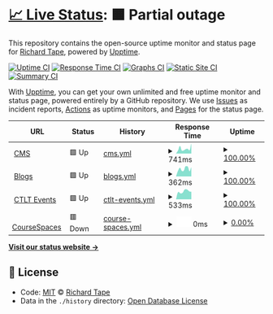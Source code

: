 # [📈 Live Status](https://richardtape.github.io/ubcupptime): <!--live status--> **🟧 Partial outage**

This repository contains the open-source uptime monitor and status page for [Richard Tape](https://richardtape.com/), powered by [Upptime](https://github.com/upptime/upptime).

[![Uptime CI](https://github.com/koj-co/upptime/workflows/Uptime%20CI/badge.svg)](https://github.com/koj-co/upptime/actions?query=workflow%3A%22Uptime+CI%22)
[![Response Time CI](https://github.com/koj-co/upptime/workflows/Response%20Time%20CI/badge.svg)](https://github.com/koj-co/upptime/actions?query=workflow%3A%22Response+Time+CI%22)
[![Graphs CI](https://github.com/koj-co/upptime/workflows/Graphs%20CI/badge.svg)](https://github.com/koj-co/upptime/actions?query=workflow%3A%22Graphs+CI%22)
[![Static Site CI](https://github.com/koj-co/upptime/workflows/Static%20Site%20CI/badge.svg)](https://github.com/koj-co/upptime/actions?query=workflow%3A%22Static+Site+CI%22)
[![Summary CI](https://github.com/koj-co/upptime/workflows/Summary%20CI/badge.svg)](https://github.com/koj-co/upptime/actions?query=workflow%3A%22Summary+CI%22)

With [Upptime](https://upptime.js.org), you can get your own unlimited and free uptime monitor and status page, powered entirely by a GitHub repository. We use [Issues](https://github.com/richardtape/ubcupptime/issues) as incident reports, [Actions](https://github.com/richardtape/ubcupptime/actions) as uptime monitors, and [Pages](https://richardtape.github.io/ubcupptime) for the status page.

<!--start: status pages-->
<!-- This summary is generated by Upptime (https://github.com/upptime/upptime) -->
<!-- Do not edit this manually, your changes will be overwritten -->
<!-- prettier-ignore -->
| URL | Status | History | Response Time | Uptime |
| --- | ------ | ------- | ------------- | ------ |
| <img alt="" src="https://icons.duckduckgo.com/ip3/cms.ubc.ca.ico" height="13"> [CMS](https://cms.ubc.ca) | 🟩 Up | [cms.yml](https://github.com/richardtape/ubcupptime/commits/HEAD/history/cms.yml) | <details><summary><img alt="Response time graph" src="./graphs/cms/response-time-week.png" height="20"> 741ms</summary><br><a href="https://richardtape.github.io/ubcupptime/history/cms"><img alt="Response time 902" src="https://img.shields.io/endpoint?url=https%3A%2F%2Fraw.githubusercontent.com%2Frichardtape%2Fubcupptime%2FHEAD%2Fapi%2Fcms%2Fresponse-time.json"></a><br><a href="https://richardtape.github.io/ubcupptime/history/cms"><img alt="24-hour response time 1553" src="https://img.shields.io/endpoint?url=https%3A%2F%2Fraw.githubusercontent.com%2Frichardtape%2Fubcupptime%2FHEAD%2Fapi%2Fcms%2Fresponse-time-day.json"></a><br><a href="https://richardtape.github.io/ubcupptime/history/cms"><img alt="7-day response time 741" src="https://img.shields.io/endpoint?url=https%3A%2F%2Fraw.githubusercontent.com%2Frichardtape%2Fubcupptime%2FHEAD%2Fapi%2Fcms%2Fresponse-time-week.json"></a><br><a href="https://richardtape.github.io/ubcupptime/history/cms"><img alt="30-day response time 864" src="https://img.shields.io/endpoint?url=https%3A%2F%2Fraw.githubusercontent.com%2Frichardtape%2Fubcupptime%2FHEAD%2Fapi%2Fcms%2Fresponse-time-month.json"></a><br><a href="https://richardtape.github.io/ubcupptime/history/cms"><img alt="1-year response time 916" src="https://img.shields.io/endpoint?url=https%3A%2F%2Fraw.githubusercontent.com%2Frichardtape%2Fubcupptime%2FHEAD%2Fapi%2Fcms%2Fresponse-time-year.json"></a></details> | <details><summary><a href="https://richardtape.github.io/ubcupptime/history/cms">100.00%</a></summary><a href="https://richardtape.github.io/ubcupptime/history/cms"><img alt="All-time uptime 99.96%" src="https://img.shields.io/endpoint?url=https%3A%2F%2Fraw.githubusercontent.com%2Frichardtape%2Fubcupptime%2FHEAD%2Fapi%2Fcms%2Fuptime.json"></a><br><a href="https://richardtape.github.io/ubcupptime/history/cms"><img alt="24-hour uptime 100.00%" src="https://img.shields.io/endpoint?url=https%3A%2F%2Fraw.githubusercontent.com%2Frichardtape%2Fubcupptime%2FHEAD%2Fapi%2Fcms%2Fuptime-day.json"></a><br><a href="https://richardtape.github.io/ubcupptime/history/cms"><img alt="7-day uptime 100.00%" src="https://img.shields.io/endpoint?url=https%3A%2F%2Fraw.githubusercontent.com%2Frichardtape%2Fubcupptime%2FHEAD%2Fapi%2Fcms%2Fuptime-week.json"></a><br><a href="https://richardtape.github.io/ubcupptime/history/cms"><img alt="30-day uptime 100.00%" src="https://img.shields.io/endpoint?url=https%3A%2F%2Fraw.githubusercontent.com%2Frichardtape%2Fubcupptime%2FHEAD%2Fapi%2Fcms%2Fuptime-month.json"></a><br><a href="https://richardtape.github.io/ubcupptime/history/cms"><img alt="1-year uptime 99.97%" src="https://img.shields.io/endpoint?url=https%3A%2F%2Fraw.githubusercontent.com%2Frichardtape%2Fubcupptime%2FHEAD%2Fapi%2Fcms%2Fuptime-year.json"></a></details>
| <img alt="" src="https://icons.duckduckgo.com/ip3/blogs.ubc.ca.ico" height="13"> [Blogs](https://blogs.ubc.ca) | 🟩 Up | [blogs.yml](https://github.com/richardtape/ubcupptime/commits/HEAD/history/blogs.yml) | <details><summary><img alt="Response time graph" src="./graphs/blogs/response-time-week.png" height="20"> 362ms</summary><br><a href="https://richardtape.github.io/ubcupptime/history/blogs"><img alt="Response time 526" src="https://img.shields.io/endpoint?url=https%3A%2F%2Fraw.githubusercontent.com%2Frichardtape%2Fubcupptime%2FHEAD%2Fapi%2Fblogs%2Fresponse-time.json"></a><br><a href="https://richardtape.github.io/ubcupptime/history/blogs"><img alt="24-hour response time 444" src="https://img.shields.io/endpoint?url=https%3A%2F%2Fraw.githubusercontent.com%2Frichardtape%2Fubcupptime%2FHEAD%2Fapi%2Fblogs%2Fresponse-time-day.json"></a><br><a href="https://richardtape.github.io/ubcupptime/history/blogs"><img alt="7-day response time 362" src="https://img.shields.io/endpoint?url=https%3A%2F%2Fraw.githubusercontent.com%2Frichardtape%2Fubcupptime%2FHEAD%2Fapi%2Fblogs%2Fresponse-time-week.json"></a><br><a href="https://richardtape.github.io/ubcupptime/history/blogs"><img alt="30-day response time 401" src="https://img.shields.io/endpoint?url=https%3A%2F%2Fraw.githubusercontent.com%2Frichardtape%2Fubcupptime%2FHEAD%2Fapi%2Fblogs%2Fresponse-time-month.json"></a><br><a href="https://richardtape.github.io/ubcupptime/history/blogs"><img alt="1-year response time 445" src="https://img.shields.io/endpoint?url=https%3A%2F%2Fraw.githubusercontent.com%2Frichardtape%2Fubcupptime%2FHEAD%2Fapi%2Fblogs%2Fresponse-time-year.json"></a></details> | <details><summary><a href="https://richardtape.github.io/ubcupptime/history/blogs">100.00%</a></summary><a href="https://richardtape.github.io/ubcupptime/history/blogs"><img alt="All-time uptime 99.93%" src="https://img.shields.io/endpoint?url=https%3A%2F%2Fraw.githubusercontent.com%2Frichardtape%2Fubcupptime%2FHEAD%2Fapi%2Fblogs%2Fuptime.json"></a><br><a href="https://richardtape.github.io/ubcupptime/history/blogs"><img alt="24-hour uptime 100.00%" src="https://img.shields.io/endpoint?url=https%3A%2F%2Fraw.githubusercontent.com%2Frichardtape%2Fubcupptime%2FHEAD%2Fapi%2Fblogs%2Fuptime-day.json"></a><br><a href="https://richardtape.github.io/ubcupptime/history/blogs"><img alt="7-day uptime 100.00%" src="https://img.shields.io/endpoint?url=https%3A%2F%2Fraw.githubusercontent.com%2Frichardtape%2Fubcupptime%2FHEAD%2Fapi%2Fblogs%2Fuptime-week.json"></a><br><a href="https://richardtape.github.io/ubcupptime/history/blogs"><img alt="30-day uptime 100.00%" src="https://img.shields.io/endpoint?url=https%3A%2F%2Fraw.githubusercontent.com%2Frichardtape%2Fubcupptime%2FHEAD%2Fapi%2Fblogs%2Fuptime-month.json"></a><br><a href="https://richardtape.github.io/ubcupptime/history/blogs"><img alt="1-year uptime 100.00%" src="https://img.shields.io/endpoint?url=https%3A%2F%2Fraw.githubusercontent.com%2Frichardtape%2Fubcupptime%2FHEAD%2Fapi%2Fblogs%2Fuptime-year.json"></a></details>
| <img alt="" src="https://icons.duckduckgo.com/ip3/events.ctlt.ubc.ca.ico" height="13"> [CTLT Events](https://events.ctlt.ubc.ca) | 🟩 Up | [ctlt-events.yml](https://github.com/richardtape/ubcupptime/commits/HEAD/history/ctlt-events.yml) | <details><summary><img alt="Response time graph" src="./graphs/ctlt-events/response-time-week.png" height="20"> 533ms</summary><br><a href="https://richardtape.github.io/ubcupptime/history/ctlt-events"><img alt="Response time 840" src="https://img.shields.io/endpoint?url=https%3A%2F%2Fraw.githubusercontent.com%2Frichardtape%2Fubcupptime%2FHEAD%2Fapi%2Fctlt-events%2Fresponse-time.json"></a><br><a href="https://richardtape.github.io/ubcupptime/history/ctlt-events"><img alt="24-hour response time 511" src="https://img.shields.io/endpoint?url=https%3A%2F%2Fraw.githubusercontent.com%2Frichardtape%2Fubcupptime%2FHEAD%2Fapi%2Fctlt-events%2Fresponse-time-day.json"></a><br><a href="https://richardtape.github.io/ubcupptime/history/ctlt-events"><img alt="7-day response time 533" src="https://img.shields.io/endpoint?url=https%3A%2F%2Fraw.githubusercontent.com%2Frichardtape%2Fubcupptime%2FHEAD%2Fapi%2Fctlt-events%2Fresponse-time-week.json"></a><br><a href="https://richardtape.github.io/ubcupptime/history/ctlt-events"><img alt="30-day response time 621" src="https://img.shields.io/endpoint?url=https%3A%2F%2Fraw.githubusercontent.com%2Frichardtape%2Fubcupptime%2FHEAD%2Fapi%2Fctlt-events%2Fresponse-time-month.json"></a><br><a href="https://richardtape.github.io/ubcupptime/history/ctlt-events"><img alt="1-year response time 762" src="https://img.shields.io/endpoint?url=https%3A%2F%2Fraw.githubusercontent.com%2Frichardtape%2Fubcupptime%2FHEAD%2Fapi%2Fctlt-events%2Fresponse-time-year.json"></a></details> | <details><summary><a href="https://richardtape.github.io/ubcupptime/history/ctlt-events">100.00%</a></summary><a href="https://richardtape.github.io/ubcupptime/history/ctlt-events"><img alt="All-time uptime 99.85%" src="https://img.shields.io/endpoint?url=https%3A%2F%2Fraw.githubusercontent.com%2Frichardtape%2Fubcupptime%2FHEAD%2Fapi%2Fctlt-events%2Fuptime.json"></a><br><a href="https://richardtape.github.io/ubcupptime/history/ctlt-events"><img alt="24-hour uptime 100.00%" src="https://img.shields.io/endpoint?url=https%3A%2F%2Fraw.githubusercontent.com%2Frichardtape%2Fubcupptime%2FHEAD%2Fapi%2Fctlt-events%2Fuptime-day.json"></a><br><a href="https://richardtape.github.io/ubcupptime/history/ctlt-events"><img alt="7-day uptime 100.00%" src="https://img.shields.io/endpoint?url=https%3A%2F%2Fraw.githubusercontent.com%2Frichardtape%2Fubcupptime%2FHEAD%2Fapi%2Fctlt-events%2Fuptime-week.json"></a><br><a href="https://richardtape.github.io/ubcupptime/history/ctlt-events"><img alt="30-day uptime 100.00%" src="https://img.shields.io/endpoint?url=https%3A%2F%2Fraw.githubusercontent.com%2Frichardtape%2Fubcupptime%2FHEAD%2Fapi%2Fctlt-events%2Fuptime-month.json"></a><br><a href="https://richardtape.github.io/ubcupptime/history/ctlt-events"><img alt="1-year uptime 100.00%" src="https://img.shields.io/endpoint?url=https%3A%2F%2Fraw.githubusercontent.com%2Frichardtape%2Fubcupptime%2FHEAD%2Fapi%2Fctlt-events%2Fuptime-year.json"></a></details>
| <img alt="" src="https://icons.duckduckgo.com/ip3/coursespaces.ubc.ca.ico" height="13"> [CourseSpaces](https://coursespaces.ubc.ca/) | 🟥 Down | [course-spaces.yml](https://github.com/richardtape/ubcupptime/commits/HEAD/history/course-spaces.yml) | <details><summary><img alt="Response time graph" src="./graphs/course-spaces/response-time-week.png" height="20"> 0ms</summary><br><a href="https://richardtape.github.io/ubcupptime/history/course-spaces"><img alt="Response time 0" src="https://img.shields.io/endpoint?url=https%3A%2F%2Fraw.githubusercontent.com%2Frichardtape%2Fubcupptime%2FHEAD%2Fapi%2Fcourse-spaces%2Fresponse-time.json"></a><br><a href="https://richardtape.github.io/ubcupptime/history/course-spaces"><img alt="24-hour response time 0" src="https://img.shields.io/endpoint?url=https%3A%2F%2Fraw.githubusercontent.com%2Frichardtape%2Fubcupptime%2FHEAD%2Fapi%2Fcourse-spaces%2Fresponse-time-day.json"></a><br><a href="https://richardtape.github.io/ubcupptime/history/course-spaces"><img alt="7-day response time 0" src="https://img.shields.io/endpoint?url=https%3A%2F%2Fraw.githubusercontent.com%2Frichardtape%2Fubcupptime%2FHEAD%2Fapi%2Fcourse-spaces%2Fresponse-time-week.json"></a><br><a href="https://richardtape.github.io/ubcupptime/history/course-spaces"><img alt="30-day response time 0" src="https://img.shields.io/endpoint?url=https%3A%2F%2Fraw.githubusercontent.com%2Frichardtape%2Fubcupptime%2FHEAD%2Fapi%2Fcourse-spaces%2Fresponse-time-month.json"></a><br><a href="https://richardtape.github.io/ubcupptime/history/course-spaces"><img alt="1-year response time 0" src="https://img.shields.io/endpoint?url=https%3A%2F%2Fraw.githubusercontent.com%2Frichardtape%2Fubcupptime%2FHEAD%2Fapi%2Fcourse-spaces%2Fresponse-time-year.json"></a></details> | <details><summary><a href="https://richardtape.github.io/ubcupptime/history/course-spaces">0.00%</a></summary><a href="https://richardtape.github.io/ubcupptime/history/course-spaces"><img alt="All-time uptime 18.24%" src="https://img.shields.io/endpoint?url=https%3A%2F%2Fraw.githubusercontent.com%2Frichardtape%2Fubcupptime%2FHEAD%2Fapi%2Fcourse-spaces%2Fuptime.json"></a><br><a href="https://richardtape.github.io/ubcupptime/history/course-spaces"><img alt="24-hour uptime 0.00%" src="https://img.shields.io/endpoint?url=https%3A%2F%2Fraw.githubusercontent.com%2Frichardtape%2Fubcupptime%2FHEAD%2Fapi%2Fcourse-spaces%2Fuptime-day.json"></a><br><a href="https://richardtape.github.io/ubcupptime/history/course-spaces"><img alt="7-day uptime 0.00%" src="https://img.shields.io/endpoint?url=https%3A%2F%2Fraw.githubusercontent.com%2Frichardtape%2Fubcupptime%2FHEAD%2Fapi%2Fcourse-spaces%2Fuptime-week.json"></a><br><a href="https://richardtape.github.io/ubcupptime/history/course-spaces"><img alt="30-day uptime 7.96%" src="https://img.shields.io/endpoint?url=https%3A%2F%2Fraw.githubusercontent.com%2Frichardtape%2Fubcupptime%2FHEAD%2Fapi%2Fcourse-spaces%2Fuptime-month.json"></a><br><a href="https://richardtape.github.io/ubcupptime/history/course-spaces"><img alt="1-year uptime 0.00%" src="https://img.shields.io/endpoint?url=https%3A%2F%2Fraw.githubusercontent.com%2Frichardtape%2Fubcupptime%2FHEAD%2Fapi%2Fcourse-spaces%2Fuptime-year.json"></a></details>

<!--end: status pages-->

[**Visit our status website →**](https://richardtape.github.io/ubcupptime)

## 📄 License

- Code: [MIT](./LICENSE) © [Richard Tape](https://richardtape.com/)
- Data in the `./history` directory: [Open Database License](https://opendatacommons.org/licenses/odbl/1-0/)

